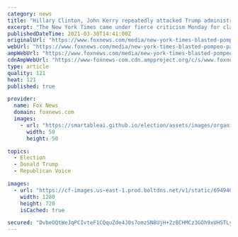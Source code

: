 ```yaml
---
category: news
title: "Hillary Clinton, John Kerry repeatedly attacked Trump administration after leaving State Department"
excerpt: "The New York Times came under fierce criticism Monday for claiming Mike Pompeo stood out as a former secretary of state for his open partisanship, given the outspoken criticisms of the Trump administration by Hillary Clinton and John Kerry."
publishedDateTime: 2021-03-30T14:41:00Z
originalUrl: "https://www.foxnews.com/media/new-york-times-blasted-pompeo-partisan-joke"
webUrl: "https://www.foxnews.com/media/new-york-times-blasted-pompeo-partisan-joke"
ampWebUrl: "https://www.foxnews.com/media/new-york-times-blasted-pompeo-partisan-joke.amp"
cdnAmpWebUrl: "https://www-foxnews-com.cdn.ampproject.org/c/s/www.foxnews.com/media/new-york-times-blasted-pompeo-partisan-joke.amp"
type: article
quality: 121
heat: 121
published: true

provider:
  name: Fox News
  domain: foxnews.com
  images:
    - url: "https://smartableai.github.io/election/assets/images/organizations/foxnews.com-50x50.jpg"
      width: 50
      height: 50

topics:
  - Election
  - Donald Trump
  - Republican Voice

images:
  - url: "https://cf-images.us-east-1.prod.boltdns.net/v1/static/694940094001/93d6d9ec-ae27-481e-84f7-422080f3e2eb/d669044e-5520-48e2-9a64-2e55a44b5141/1280x720/match/image.jpg"
    width: 1280
    height: 720
    isCached: true

secured: "DvbeOQtWeJqPCIvteF1CQquZde4J0s7omzSN8UjH+2zBCHMCz3GOh9xUHSTLyc9omCVGBcvGQHQ6kmC9fW2Cz+zUcTWs8jEb8CZsksBR0S5LTegkJnZCPD57Iu7EOOyycPJujutX6ltkUo6+wkx57xp/htlEUdl46jS6DeZdxPfbxBtsMVM+LqGxr/uv3xEkv0PxVJPV3f9aYGOv2u8SUTEGapq4zz1ab9t/EzCl/q9CUd/NjBAXsue+KG90KqxPkyoQ4ard8QwvV+NqSCsf+iksXSH3g0TMQV6nPSREjNyKzKo+MYeKXgUegQ+vpQaAnLTO54XV7c1t0PGAbZLmE9fPvt+x+oiC9PyLi3HTrc0=;DqGJqfx+ihL3X7QPFSdwlw=="
---
```


